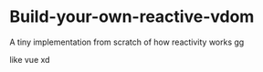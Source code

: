 # Build-your-own-reactive-vdom


A tiny implementation from scratch of how reactivity works gg

like vue xd
